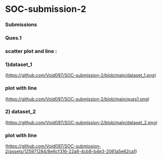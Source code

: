 # SOC-submission-2
### Submissions
### Ques.1
### scatter plot and line : 
### 1)dataset_1
(https://github.com/Void097/SOC-submission-2/blob/main/dataset_1.png)
### plot with line
(https://github.com/Void097/SOC-submission-2/blob/main/ques1.png)

### 2) dataset_2
(https://github.com/Void097/SOC-submission-2/blob/main/dataset_2.png)
### plot with line
(https://github.com/Void097/SOC-submission-2/assets/125971284/8e6cf316-22a8-4cb8-b4e3-2061a5e62ca1)
